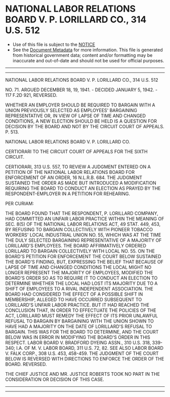 ---
---

# NATIONAL LABOR RELATIONS BOARD V. P. LORILLARD CO., 314 U.S. 512

* Use of this file is subject to the [NOTICE](https://github.com/publicdocs/notice/blob/master/NOTICE)
* See the [Document Metadata](../../../) for more information.
  This file is generated from historical government data; content and/or formatting may be inaccurate and out-of-date and should not be used for official purposes.

----------
----------

NATIONAL LABOR RELATIONS BOARD V. P. LORILLARD CO., 314 U.S. 512

NO. 71.  ARGUED DECEMBER 18, 19, 1941.  - DECIDED JANUARY 5, 1942.  - 117 F.2D 921, REVERSED.

WHETHER AN EMPLOYER SHOULD BE REQUIRED TO BARGAIN WITH A UNION PREVIOUSLY SELECTED AS EMPLOYEES' BARGAINING REPRESENTATIVE OR, IN VIEW OF LAPSE OF TIME AND CHANGED CONDITIONS, A NEW ELECTION SHOULD BE HELD IS A QUESTION FOR DECISION BY THE BOARD AND NOT BY THE CIRCUIT COURT OF APPEALS.  P. 513.

NATIONAL LABOR RELATIONS BOARD V. P. LORILLARD CO.

CERTIORARI TO THE CIRCUIT COURT OF APPEALS FOR THE SIXTH CIRCUIT.

CERTIORARI, 313 U.S. 557, TO REVIEW A JUDGMENT ENTERED ON A PETITION OF THE NATIONAL LABOR RELATIONS BOARD FOR ENFORCEMENT OF AN ORDER, 16 N.L.R.B. 684.  THE JUDGMENT SUSTAINED THE ORDER AS MADE BUT INTRODUCED A MODIFICATION REQUIRING THE BOARD TO CONDUCT AN ELECTION AS PRAYED BY THE RESPONDENT-EMPLOYER IN A PETITION FOR REHEARING.

PER CURIAM:

THE BOARD FOUND THAT THE RESPONDENT, P. LORILLARD COMPANY, HAD COMMITTED AN UNFAIR LABOR PRACTICE WITHIN THE MEANING OF SEC. 8(5) OF THE NATIONAL LABOR RELATIONS ACT, 49 STAT. 449, 453, BY REFUSING TO BARGAIN COLLECTIVELY WITH PIONEER TOBACCO WORKERS' LOCAL INDUSTRIAL UNION NO. 55, WHICH WAS AT THE TIME THE DULY SELECTED BARGAINING REPRESENTATIVE OF A MAJORITY OF LORILLARD'S EMPLOYEES.  THE BOARD AFFIRMATIVELY ORDERED LORILLARD TO BARGAIN COLLECTIVELY WITH LOCAL NO. 55.  ON THE BOARD'S PETITION FOR ENFORCEMENT THE COURT BELOW SUSTAINED THE BOARD'S FINDING, BUT, EXPRESSING THE BELIEF THAT BECAUSE OF LAPSE OF TIME AND CHANGED CONDITIONS THE LOCAL MIGHT NO LONGER REPRESENT THE MAJORITY OF EMPLOYEES, MODIFIED THE BOARD'S ORDER SO AS TO REQUIRE IT TO CONDUCT AN ELECTION TO DETERMINE WHETHER THE LOCAL HAD LOST ITS MAJORITY DUE TO A SHIFT OF EMPLOYEES TO A RIVAL INDEPENDENT ASSOCIATION.  THE BOARD HAD CONSIDERED THE EFFECT OF A POSSIBLE SHIFT IN MEMBERSHIP, ALLEGED TO HAVE OCCURRED SUBSEQUENT TO LORILLARD'S UNFAIR LABOR PRACTICE.  BUT IT HAD REACHED THE CONCLUSION THAT, IN ORDER TO EFFECTUATE THE POLICIES OF THE ACT, LORILLARD MUST REMEDY THE EFFECT OF ITS PRIOR UNLAWFUL REFUSAL TO BARGAIN BY BARGAINING WITH THE UNION SHOWN TO HAVE HAD A MAJORITY ON THE DATE OF LORILLARD'S REFUSAL TO BARGAIN.  THIS WAS FOR THE BOARD TO DETERMINE, AND THE COURT BELOW WAS IN ERROR IN MODIFYING THE BOARD'S ORDER IN THIS RESPECT.  LABOR BOARD V. BRADFORD DYEING ASSN., 310 U.S. 318, 339-340; I.A. OF M. V. LABOR BOARD, 311 U.S. 72, 82.  SEE ALSO LABOR BOARD V. FALK CORP., 308 U.S. 453, 458-459.  THE JUDGMENT OF THE COURT BELOW IS REVERSED WITH DIRECTIONS TO ENFORCE THE ORDER OF THE BOARD.  REVERSED.

THE CHIEF JUSTICE AND MR. JUSTICE ROBERTS TOOK NO PART IN THE CONSIDERATION OR DECISION OF THIS CASE.


----------
----------

